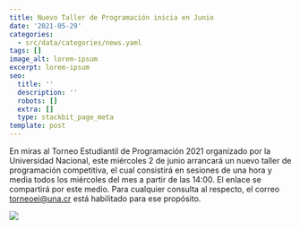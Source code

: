 ```yaml
---
title: Nuevo Taller de Programación inicia en Junio
date: '2021-05-29'
categories:
  - src/data/categories/news.yaml
tags: []
image_alt: lorem-ipsum
excerpt: lorem-ipsum
seo:
  title: ''
  description: ''
  robots: []
  extra: []
  type: stackbit_page_meta
template: post
---
```

En miras al Torneo Estudiantil de Programación 2021 organizado por la Universidad Nacional, este miércoles 2 de junio arrancará un nuevo taller de programación competitiva, el cual consistirá en sesiones de una hora y media todos los miércoles del mes a partir de las 14:00. El enlace se compartirá por este medio. Para cualquier consulta al respecto, el correo torneoei@una.cr está habilitado para ese propósito.

![](/\_static/app-assets/Taller%20Programaci%C3%B3n%20Junio.png)
